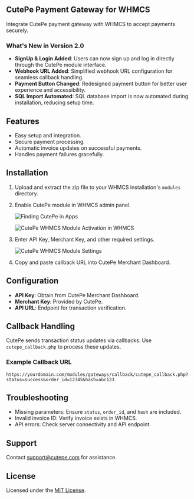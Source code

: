 ## CutePe Payment Gateway for WHMCS

Integrate CutePe payment gateway with WHMCS to accept payments securely.

### What's New in Version 2.0

- **SignUp & Login Added**: Users can now sign up and log in directly through the CutePe module interface.
- **Webhook URL Added**: Simplified webhook URL configuration for seamless callback handling.
- **Payment Button Changed**: Redesigned payment button for better user experience and accessibility.
- **SQL Import Automated**: SQL database import is now automated during installation, reducing setup time.

## Features

- Easy setup and integration.
- Secure payment processing.
- Automatic invoice updates on successful payments.
- Handles payment failures gracefully.

## Installation

1. Upload and extract the zip file to your WHMCS installation's `modules` directory.

2. Enable CutePe module in WHMCS admin panel.

    ![Finding CutePe in Apps](https://i.ibb.co/pBj8N6LM/2025-07-12-15-15.png)

    ![CutePe WHMCS Module Activation in WHMCS](https://i.ibb.co/8Dz4K041/2025-07-12-15-17.png)

3. Enter API Key, Merchant Key, and other required settings.

    ![CutePe WHMCS Module Settings](https://i.ibb.co/Y4DdbXs2/2025-07-12-15-21.png)

4. Copy and paste callback URL into CutePe Merchant Dashboard.


## Configuration

- **API Key**: Obtain from CutePe Merchant Dashboard.
- **Merchant Key**: Provided by CutePe.
- **API URL**: Endpoint for transaction verification.

## Callback Handling

CutePe sends transaction status updates via callbacks. Use `cutepe_callback.php` to process these updates.

### Example Callback URL

```
https://yourdomain.com/modules/gateways/callback/cutepe_callback.php?status=success&order_id=12345&hash=abc123
```

## Troubleshooting

- Missing parameters: Ensure `status`, `order_id`, and `hash` are included.
- Invalid invoice ID: Verify invoice exists in WHMCS.
- API errors: Check server connectivity and API endpoint.

## Support

Contact [support@cutepe.com](mailto:support@cutepe.com) for assistance.

## License

Licensed under the [MIT License](LICENSE).

